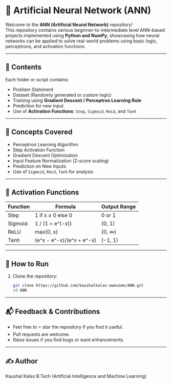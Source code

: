 # 🧠 Artificial Neural Network (ANN)

Welcome to the **ANN (Artificial Neural Network)** repository!  
This repository contains various beginner-to-intermediate level ANN-based projects implemented using **Python and NumPy**, showcasing how neural networks can be applied to solve real-world problems using basic logic, perceptrons, and activation functions.

---

## 📂 Contents

Each folder or script contains:
- Problem Statement
- Dataset (Randomly generated or custom logic)
- Training using **Gradient Descent / Perceptron Learning Rule**
- Prediction for new input
- Use of **Activation Functions**: `Step`, `Sigmoid`, `ReLU`, and `Tanh`

---

## 🧠 Concepts Covered

- Perceptron Learning Algorithm  
- Step Activation Function  
- Gradient Descent Optimization  
- Input Feature Normalization (Z-score scaling)  
- Prediction on New Inputs  
- Use of `Sigmoid`, `ReLU`, `Tanh` for analysis
  
---

## 🔢 Activation Functions

| Function | Formula | Output Range |
|---------|---------|----------------|
| Step     | 1 if x ≥ 0 else 0 | 0 or 1 |
| Sigmoid  | 1 / (1 + e^(-x))  | (0, 1) |
| ReLU     | max(0, x)         | [0, ∞) |
| Tanh     | (e^x - e^-x)/(e^x + e^-x) | (-1, 1) |

---

## 🚀 How to Run

1. Clone the repository:
   ```bash
   git clone https://github.com/kaushalkalas-awesome/ANN.git
   cd ANN

---

## 📬 Feedback & Contributions
- Feel free to ⭐ star the repository if you find it useful.
- Pull requests are welcome.
- Raise issues if you find bugs or want enhancements.

---

## ✍️ Author

Kaushal Kalas
B.Tech (Artificial Intelligence and Machine Learning)

